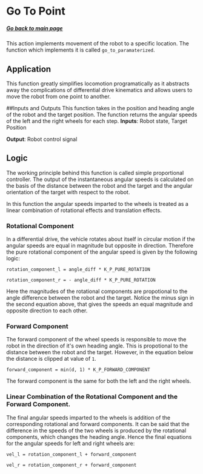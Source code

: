 # Go To Point
##### [Go back to main page](../../Documentation.md)

This action implements movement of the robot to a specific location. The function which implements it is called
`go_to_paramaterized`.

## Application
This function greatly simplifies locomotion programatically as it abstracts away the complications of differential
drive kinematics and allows users to move the robot from one point to another.

##Inputs and Outputs
This function takes in the position and heading angle of the robot and the target position.
The function returns the angular speeds of the left and the right wheels for each step.
__Inputs__: Robot state, Target Position

__Output__: Robot control signal

## Logic

The working principle behind this function is called simple proportional controller. The output of the instantaneous
angular speeds is calculated on the basis of the distance between the robot and the target and the angular orientation
of the target with respect to the robot. 

In this function the angular speeds imparted to the wheels is treated as a linear combination 
of rotational effects and translation effects.

### Rotational Component
In a differential drive, the vehicle rotates about itself in circular motion if the angular speeds are equal in magnitude
but opposite in direction. Therefore the pure rotational component of the angular speed is given by the following logic:

`rotation_component_l = angle_diff * K_P_PURE_ROTATION`

`rotation_component_r = - angle_diff * K_P_PURE_ROTATION`

Here the magnitudes of the rotational components are propotional to the angle difference between the robot and the target. Notice
the minus sign in the second equation above, that gives the speeds an equal magnitude and opposite direction to each other.

### Forward Component
The forward component of the wheel speeds is responsible to move the robot in the direction of it's own heading angle.
This is propotional to the distance between the robot and the target. However, in the equation below the distance is 
clipped at value of `1`.

`forward_component = min(d, 1) * K_P_FORWARD_COMPONENT`

The forward component is the same for both the left and the right wheels.

### Linear Combination of the Rotational Component and the Forward Component.
The final angular speeds imparted to the wheels is addition of the corresponding rotational and forward components. It can be
said that the difference in the speeds of the two wheels is produced by the rotational components, which changes the heading
angle. Hence the final equations for the angular speeds for left and right wheels are:

`vel_l = rotation_component_l + forward_component`

`vel_r = rotation_component_r + forward_component`


<!-- ![Go to point diagram](../Figures/.png) -->
